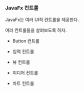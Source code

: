 ### JavaFx 컨트롤

JavaFx는 여러 UI적 컨트롤을 제공한다.

여러 컨트롤들을 살펴보도록 하자.

- Button 컨트롤

- 입력 컨트롤

- 뷰 컨트롤

- 미디어 컨트롤

- 차트 컨트롤